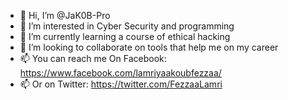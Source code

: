 - 👋 Hi, I’m @JaK0B-Pro
- 👀 I’m interested in Cyber Security and programming
- 🌱 I’m currently learning a course of ethical hacking
- 💞️ I’m looking to collaborate on tools that help me on my career 
- 📫 You can reach me On Facebook: https://www.facebook.com/lamriyaakoubfezzaa/
- 📫 Or on Twitter: https://twitter.com/FezzaaLamri 
<!---
JaK0B-Pro/JaK0B-Pro is a ✨ special ✨ repository because its `README.md` (this file) appears on your GitHub profile.
You can click the Preview link to take a look at your changes.
--->
